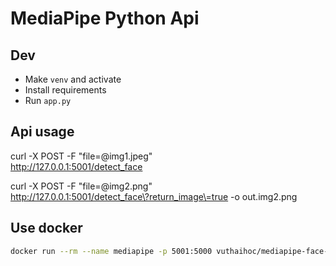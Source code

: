 # MediaPipe Python Api

## Dev

- Make `venv` and activate
- Install requirements
- Run `app.py`

## Api usage

curl -X POST -F "file=@img1.jpeg" \
http://127.0.0.1:5001/detect_face


curl -X POST -F "file=@img2.png" \
http://127.0.0.1:5001/detect_face\?return_image\=true -o out.img2.png


## Use docker

```bash
docker run --rm --name mediapipe -p 5001:5000 vuthaihoc/mediapipe-face-detect-api
```